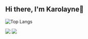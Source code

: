 ## Hi there, I'm Karolayne👋

![Top Langs](https://github-readme-stats.vercel.app/api/top-langs/?username=enyalorak&langs_count=8)


<div> 

  <a href = "mailto:karol.macedob@gmail.com"><img src="https://img.shields.io/badge/-Gmail-%23333?style=for-the-badge&logo=gmail&logoColor=white" target="_blank"></a>
  <a href="https://www.linkedin.com/in/karolayne-macedo-b1a54a264/" target="_blank"><img src="https://img.shields.io/badge/-LinkedIn-%230077B5?style=for-the-badge&logo=linkedin&logoColor=white" target="_blank"></a> 
  
</div>
